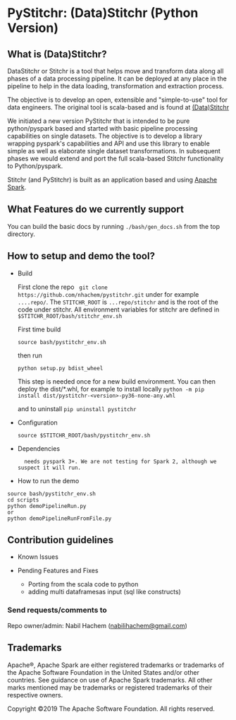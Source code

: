  # PyStitchr: (Data)Stitchr (Python Version)

## What is (Data)Stitchr? ###

DataStitchr or Stitchr is a tool that helps move and transform data along all phases of a data processing pipeline.
It can be deployed at any place in the pipeline to help in the data loading, transformation and extraction process. 

The objective is to develop an open, extensible  and "simple-to-use" tool for data engineers.
The original tool is scala-based and is found at [(Data)Stitchr](https://github.com/nhachem/stitchr)

We initiated a new version PyStitchr that is intended to be pure python/pyspark based and started with basic pipeline processing capabilities on single datasets. The objective is to develop a library wrapping pyspark's capabilities and API and use this library to enable simple as well as elaborate single dataset transformations. 
In subsequent phases we would extend and port the full scala-based Stitchr functionality to Python/pyspark.

Stitchr (and PyStitchr) is built as an application based and using [Apache Spark](https://spark.apache.org/ "Spark").

## What Features do we currently support
You can build the basic docs by running `./bash/gen_docs.sh` from the top directory.

## How to setup and demo the tool? ###

* Build

    First clone the repo
    ``` git clone https://github.com/nhachem/pystitchr.git``` under for example  `....repo/`. The ```STITCHR_ROOT``` is ```...repo/stitchr``` and  is the root of the code under stitchr. All environment variables for  stitchr are defined in ``` $STITCHR_ROOT/bash/stitchr_env.sh ```

    First time build
    ```
    source bash/pystitchr_env.sh
   ```
    then run
    ```
    python setup.py bdist_wheel
    ```
    This step is needed once for a new build environment. You can then deploy the dist/*.whl, for example to install locally
```python -m pip install dist/pystitchr-<version>-py36-none-any.whl```

  and to uninstall
```pip uninstall pystitchr```
  
* Configuration

    `source $STITCHR_ROOT/bash/pystitchr_env.sh` 
  
* Dependencies
   
        needs pyspark 3+. We are not testing for Spark 2, although we suspect it will run.

* How to run the demo

```
source bash/pystitchr_env.sh
cd scripts
python demoPipelineRun.py
or 
python demoPipelineRunFromFile.py
```


## Contribution guidelines ###

* Known Issues


* Pending Features and Fixes
    
    * Porting from the scala code to python
    * adding multi dataframesas input (sql like constructs)
    
### Send requests/comments  to ###
    
Repo owner/admin: Nabil Hachem (nabilihachem@gmail.com)

## Trademarks

Apache®, Apache Spark are either registered trademarks or trademarks of the Apache Software Foundation in the United States and/or other countries.
See guidance on use of Apache Spark trademarks. All other marks mentioned may be trademarks or registered trademarks of their respective owners.

Copyright ©2019 The Apache Software Foundation. All rights reserved.
